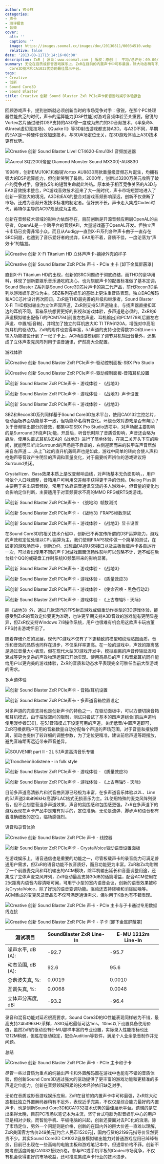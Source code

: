 ```yaml
---
author: 农步祥
categories:
- 声卡
- 测评报告
- 音频
cover:
  alt: ''
  caption: ''
  image: https://images.soomal.cc/images/doc/20130811/00034510.webp
  relative: false
date: '2013-08-11T13:14:16+08:00'
description: ZxR | 源自：www.soomal.com | 版权：原创 |  平均/总评分：09.00/333
summary: 无论在音质或影音游戏娱乐上，ZxR在目前的内置声卡中可称最强，除大动态稍有不足外，表现近乎完美无可挑剔，不仅仅是最好的内置声卡，也是创新Sound
  Core3D技术和CA1032优势的最佳展示平台。
tags:
- Creative
- 创新
- Sound Core3D
- Sound Blaster
title: Creative 创新 Sound Blaster ZxR PCIe声卡影音游戏娱乐体验报告
---
```


回顾游戏声卡，提到创新就必须创新当时的市场竞争对手：傲锐，在那个PC处理器性能贫乏的时代，声卡的运算能力[DSP性能]对游戏音频体验至关重要。傲锐的Vortex芯片通过硬件DSP支持的A3D曾一度成为热门的3D音频技术，《半条命》、《Unreal虚幻竞技场》、《Quake II》等3D射击游戏都支持A3D。与A3D不同，早期的EAX是一种硬件音效加速技术，与3D声场定位无关，在3D游戏体验上A3D技术更有优势。



![Creative 创新 Sound Blaster Live! CT4620-Emu10k1 音频加速器](https://images.soomal.cc/images/doc/20091008/00002886_01.webp)



![Aureal SQ2200(帝盟 Diamond Monster Sound MX300)-AU8830](https://images.soomal.cc/images/doc/20090724/00002411_01.webp)



1998年，创新EMU10K1和傲锐Vortex AU8830两款重量级音频芯片诞生，均拥有强大的DSP运算能力，但创新笑到了最后。2000年，创新以3200万美元收购了破产的竞争对手，傲锐仅5年的短暂生命就此终结。原本处于相互竞争关系的A3D与EAX音效技术整合，PC游戏音效技术迎来了大一统时代，声卡市场短暂地进入了创新一家独大的境况。A3D和EAX的整合对游戏音频影响深远，创新不仅垄断了市场，还成为音频开发技术标准的制定者。但好景不长，声卡走入集成Codec时代，英特尔主导的AC97规范成为主流。







创新在音频技术领域的影响力依然存在，目前创新是开源音频应用层OpenAL的主导者，OpenAL是一个跨平台的音频API，大量游戏基于OpenAL开发。但独立声卡市场已变得非常小众。而且从Audigy一直到X-Fi系列各种声卡由于一直存在SRC问题，也遭到了音乐爱好者的抛弃，EAX用不着，音质不佳，一度沦落为“声效卡”的尴尬。



![Creative 创新 X-Fi Titanium HD 立体声声卡-摘掉外壳的样子](https://images.soomal.cc/images/doc/20100726/00006530_01.webp)



![Creative 创新 Sound Blaster ZxR PCIe 声卡 - PCIe 主卡 [卸下金属屏蔽罩]](https://images.soomal.cc/images/doc/20130603/00031638_01.webp)



直到X-Fi Titanium HD的出现，创新的SRC问题终于彻底终结，而THD的豪华用料，体现了创新要娱乐音乐通吃的决心，也为旗舰声卡的配置标准做了基本定调，Sound Blaster Z系列是Sound Core3D芯片声卡的第二代产品，前代Recon3D系列以游戏娱乐定位为主。SBZ系列在娱乐的基础上更注重音质表现，独立DAC解码和ADC芯片设计再次回归。ZxR是THD最完善的升级和继承者，Sound Blaster X-Fi THD模拟输出为立体声双声道，ZxR则支持5.1声道输出。与扬声器直接扣耳边的耳机不同，音箱系统想要更好的影视和游戏体验，多声道是必须的。ZxR的6声道模拟输出配备Ti的PCM1794[前置左右声道、耳机输出]和PCM1798[后置左右声道、中置/低音箱]，并增加了独立的耳机放大IC TI TPA6120A，增强对中高阻抗耳机的驱动力。ZxR的附件也变得丰富，5.1声道的支持也使得数字IO和Line-in输入功能被设计到了一张子卡上，ACM线控模组除了调节耳机输出音量外，还集成了立体声麦克风阵列用于语音通讯，俨然高大全配置。







游戏体验



![Creative 创新 Sound Blaster ZxR PCIe声卡-驱动控制面板-SBX Pro Studio](https://images.soomal.cc/images/doc/20130622/00032478_01.webp)



![Creative 创新 Sound Blaster ZxR PCIe声卡-驱动控制面板-音箱耳机设置](https://images.soomal.cc/images/doc/20130622/00032479_01.webp)



![创新 Sound Blaster ZxR PCIe声卡 - 游戏体验 - 《战地3》](https://images.soomal.cc/images/doc/20130811/00034502_01.webp)



![创新 Sound Blaster ZxR PCIe声卡 - 游戏体验 - 《战地3》声卡设置](https://images.soomal.cc/images/doc/20130811/00034503_01.webp)



![创新 Sound Blaster ZxR PCIe声卡 - 游戏体验 - 《战地3》](https://images.soomal.cc/images/doc/20130811/00034501.webp)



SBZ和Recon3D系列同样基于Sound Core3D技术平台，使用CA0132主控芯片，驱动面板界面功能基本一致，但功能命名稍有变化。环绕音效对游戏是否有帮助？关于音频输出部分的音效，都集中在SBX Pro Studio选项中，对声场起主要影响的是Surround[环绕声]功能，开启后，听音乐时除了音质受影响，声音还会略为靠后，使用头戴式耳机以EA的《战地3》进行了简单体验，在第二关开头下车的瞬间，就能明显听出Surround的声场是不靠谱的，右侧迎面而来的装甲车声音居然来自左声道……头上飞过的直升机轰鸣声也是如此，游戏中简单的转向会使人声和枪炮声等音效产生明显的声调和音量变化，对于需要听声辨位的游戏建议将Surround关闭。



Crystallizer、Bass效果本质上是改变频响曲线，对声场基本无负面影响，，用户可依个人口味调整，音箱用户可利用交差频率获得更干净的低频。Dialog Plus则主要用于突出语音频段，常用于依靠语音通讯交流的多人游戏中，但音量的变化也会影响定位判断，主要适用于对音频要求不高的MMO RPG或RTS类游戏。



![创新 Sound Blaster ZxR PCIe声卡 - 《战地3》帧数测试](https://images.soomal.cc/images/doc/20130811/00034511_01.webp)



![创新 Sound Blaster ZxR PCIe声卡 - 《战地3》FRAPS帧数测试](https://images.soomal.cc/images/doc/20130811/00034512_01.webp)



![创新 Sound Blaster ZxR PCIe声卡 - 游戏体验 - 《战地3》显卡设置](https://images.soomal.cc/images/doc/20130811/00034504.webp)



在Sound Core3D的相关技术介绍中，创新已不再宣传所谓的DSP运算能力，游戏的声效和定位处理以CPU运算为主，我们使用FRAPS软件做一个简单的测试，在固定的游戏场景中，创新ZxR、幻想曲DA的USB接口以及主板板载声卡各自运行一次，可以看出使用不同的声卡对游戏画面流畅性影响可以忽略不计，远不如在后台挂个QQ的或硬盘工作时系统IO频繁带来的影响显著。



![创新 Sound Blaster ZxR PCIe声卡 - 游戏体验 - 《战地3》](https://images.soomal.cc/images/doc/20130811/00034505_01.webp)



![创新 Sound Blaster ZxR PCIe声卡 - 游戏体验 - 《质量效应3》](https://images.soomal.cc/images/doc/20130811/00034506_01.webp)



![创新 Sound Blaster ZxR PCIe声卡 - 游戏体验 - 《使命召唤 - 黑色行动2》](https://images.soomal.cc/images/doc/20130811/00034508_01.webp)



![创新 Sound Blaster ZxR PCIe声卡 - 游戏体验 - 《上古卷轴5 - 天际》](https://images.soomal.cc/images/doc/20130811/00034513_01.webp)



除《战地3》外，通过几款流行的FPS射击游戏或偏重动作类型的3D游戏体验，能感受到ZxR的音效定位要更为准确，也许更早期支持A3D音效的游戏能有更明显差异，但ZxR仅支持Windows 7/8操作系统，用户也很难有机会用这款声卡玩古董FPS射击游戏怀旧了。







随着存储介质的发展，现代PC游戏不仅有了下更精致的模型和纹理贴图画质，音乐和音效的品质也同样在进步，不仅采样率更高。在一般的游戏中，声效的距离感是通过音量大小表现，但在现代大型3D游戏开发中，模拟距离的声音传输延迟和衰减等更为复杂的声效物理运算已开始实现。使用高品质的声卡和音箱耳机同样能给用户以更完美的游戏体验，ZxR的音质和动态水平表现完全可胜任当前大型游戏的需求。







多声道体验



![创新 Sound Blaster ZxR PCIe声卡 - 音箱/耳机设置](https://images.soomal.cc/images/doc/20130811/00034516_01.webp)



![创新 Sound Blaster ZxR PCIe声卡 - 多声道音箱位置设定](https://images.soomal.cc/images/doc/20130811/00034517_01.webp)



对多声道的完善支持也是创新声卡的特色之一。在驱动面板中，可以方便切换音箱和耳机模式，由于摆放空间的限制，测试只尝试了基本的四声道组合[前后声道均使用漫步者E30]，在5.1音箱模式下设定可用的声道，关闭低音/中置声道即可，ZxR可根据用户可用的音箱数量自动分配每个声道的声场范围，对于音量和摆放距离，驱动也提供了较详细的调整参数，为了定位更精准，建议前后声道等距摆放，避免音箱距离远近带来声音差异。



![SOUVENIR part II - 2L 5.1声道高清音乐专辑](https://images.soomal.cc/images/doc/20130811/00034519_01.webp)



![TrondheimSolistene - in folk style](https://images.soomal.cc/images/doc/20130811/00034518_01.webp)



![创新 Sound Blaster ZxR PCIe声卡 - 游戏体验 - 《质量效应3》](https://images.soomal.cc/images/doc/20130811/00034507_01.webp)



![创新 Sound Blaster ZxR PCIe声卡 - 游戏体验 - 《上古卷轴5 - 天际》](https://images.soomal.cc/images/doc/20130811/00034509_01.webp)



目前多声道高清影片和试音曲资源已经极为丰富，在多声道音乐体验以2L、Linn的5.1声道24bit96kHz高清FLAC格式无损音乐为主。2L使用特殊的麦克风阵列录音，但不会刻意营造多声道效果，声音的氛围感和包围感更强。ZxR在多声道下的游戏表现在声卡产品中是难有对手的，定位准确，无论是流弹、脚步声和语音都有着准确细致的定位，临场感强烈。







语音和录音体验



![Creative 创新 Sound Blaster ZxR PCIe 声卡 - 线控器](https://images.soomal.cc/images/doc/20130603/00031663_01.webp)



![创新 Sound Blaster ZxR PCIe声卡 - CrystalVoice驱动语音设置面板](https://images.soomal.cc/images/doc/20130811/00034515_01.webp)



在游戏娱乐上，语音通信也是重要的功能之一，尽管板载声卡的录音能力可满足普通用户需求，但ZxR的语音功能不仅音质好，而且功能更为丰富。ZxR和Zx均附赠了一个前置麦克风和耳机输出的ACM模块，除耳机输出延长和音量调整用途，还集成了立体声麦克风阵列，ZxR驱动最高支持30dB的话筒增益，配合ACM使用在2米距离内语音内容清晰可闻，可用于小型的室内语音会议，创新的语音效果被称为CrystalVoice，除了好玩的语音变调功能。驱动还支持降噪和消除回噪等。ACM集成的麦克风录音品质不仅可满足通话需求，偶尔用于K歌也有不错表现。



![Creative 创新 Sound Blaster ZxR PCIe 声卡 - PCIe 主卡与子卡通过专用数据线连接](https://images.soomal.cc/images/doc/20130603/00031633_01.webp)



![Creative 创新 Sound Blaster ZxR PCIe 声卡 - 子卡 [卸下金属屏蔽罩]](https://images.soomal.cc/images/doc/20130603/00031656_01.webp)



| 测试项目 | SoundBlaster ZxR Line-In | E-MU 1212m Line-In |
| --- | --- | --- |
| 噪声水平, dB (A): | -92.7 | -95.7 |
| 动态范围, dB (A): | 92.6 | 95.6 |
| 总谐波失真, %: | 0.0019 | 0.0010 |
| 互调失真, %: | 0.0068 | 0.0048 |
| 立体声分离度, dB: | -93.2 | -96.4 |



录音和混音功能对延迟很高要求，Sound Core3D的IO性能表现同样较为不错，最高支持24bit96kHz采样，ASIO延迟最低可达1ms，10ms以下设置具备使用价值，虽然ZxR的驱动没有E-MU那样丰富的专业设置，实际录入性能指标也比1212M稍弱，但胜在驱动稳定，配合Audition等软件，满足个人业余录音制作并无问题。







总结



![Creative 创新 Sound Blaster ZxR PCIe 声卡 - PCIe 主卡和子卡](https://images.soomal.cc/images/doc/20130603/00031629.webp)



尽管一些以音质为重点的纯输出声卡和外置解码器在游戏中也能有不错的音质体验，但创新Sound Core3D通过强大的驱动提供了更丰富的游戏功能和更精准的多声道定位能力，创新在音频领域积累的技术经验依旧缺乏对手。







无论在音质或影音游戏娱乐应用，ZxR在目前的内置声卡中可称最强，ZxR除大动态相比独立外置解码器稍有不足外，表现近乎完美，不仅仅是综合能力最好的内置声卡，也是创新Sound Core3D和CA1032技术优势的最佳展示平台。遗憾的是它出来得太晚，目前PC市场以笔记本为主流，坚守台式电脑为影音娱乐中心的用户已是相对少数。而智能手机、平板电脑的兴起，创新还要面对去PC化的浪潮。除了市场定位，另外一个问题则是价格，创新的在国内外的巨大价差一直难以理解，ZxR美国官方售价249美元[约合人民币1520元]，国内行货的2199元指导价显然要贵不少。其实Sound Core3D CA1032自身模拟输出能力对普通游戏应用已绰绰有余，目前已出现在一些高端的电脑主板和游戏笔记本中，但通常价格不菲。创新不妨考虑适度降低CA1032授权价格，参与PC或手机平板的Codec市场竞争，不仅有机会获得更好的市场收益，还可推进集成声卡行业的技术进步。